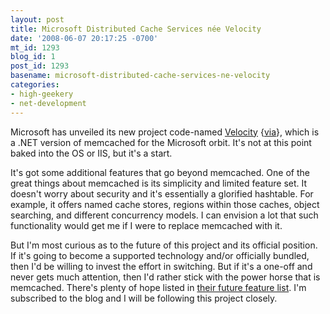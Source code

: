 ```yaml
---
layout: post
title: Microsoft Distributed Cache Services née Velocity
date: '2008-06-07 20:17:25 -0700'
mt_id: 1293
blog_id: 1
post_id: 1293
basename: microsoft-distributed-cache-services-ne-velocity
categories:
- high-geekery
- net-development
---
```

<p>
Microsoft has unveiled its new project code-named <a href="http://msdn.microsoft.com/en-us/data/cc655792.aspx">Velocity</a> {<a href="http://www.25hoursaday.com/weblog/2008/06/06/VelocityADistributedInMemoryCacheFromMicrosoft.aspx">via</a>}, which is a .NET version of memcached for the Microsoft orbit. It's not at this point baked into the OS or IIS, but it's a start.
</p>
<p>
It's got some additional features that go beyond memcached. One of the great things about memcached is its simplicity and limited feature set. It doesn't worry about security and it's essentially a glorified hashtable. For example, it offers named cache stores, regions within those caches, object searching, and different concurrency models. I can envision a lot that such functionality would get me if I were to replace memcached with it.
</p>
<p>
But I'm most curious as to the future of this project and its official position. If it's going to become a supported technology and/or officially bundled, then I'd be willing to invest the effort in switching. But if it's a one-off and never gets much attention, then I'd rather stick with the power horse that is memcached. There's plenty of hope listed in <a href="http://blogs.msdn.com/velocity/archive/2008/06/04/project-velocity-ctp1-features.aspx">their future feature list</a>. I'm subscribed to the blog and I will be following this project closely.
</p>
